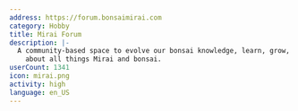 ```yaml
---
address: https://forum.bonsaimirai.com
category: Hobby
title: Mirai Forum
description: |-
  A community-based space to evolve our bonsai knowledge, learn, grow, and collaborate
    about all things Mirai and bonsai.
userCount: 1341
icon: mirai.png
activity: high
language: en_US
---
```

